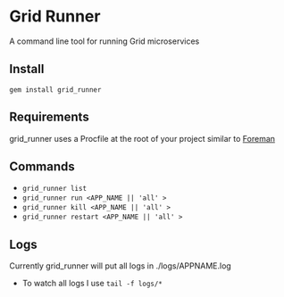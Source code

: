 Grid Runner
===========

A command line tool for running Grid microservices

Install
------- 

``` gem install grid_runner ```


Requirements
------------

grid_runner uses a Procfile at the root of your project similar to [Foreman](https://github.com/ddollar/foreman)


Commands
--------

* ``` grid_runner list ```
* ``` grid_runner run <APP_NAME || 'all' >  ```
* ``` grid_runner kill <APP_NAME || 'all' >  ```
* ``` grid_runner restart <APP_NAME || 'all' >  ```


Logs
----

Currently grid_runner will put all logs in ./logs/APPNAME.log

* To watch all logs I use ``` tail -f logs/* ```
